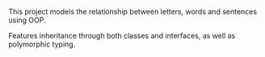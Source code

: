 This project models the relationship between letters, words and sentences using OOP. 

Features inheritance through both classes and interfaces, as well as polymorphic typing.

